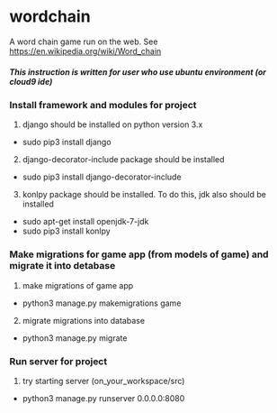 # wordchain
A word chain game run on the web. See https://en.wikipedia.org/wiki/Word_chain


##### This instruction is written for user who use ubuntu environment (or cloud9 ide)
### Install framework and modules for project
1. django should be installed on python version 3.x
  * sudo pip3 install django

2. django-decorator-include package should be installed
  * sudo pip3 install django-decorator-include

3. konlpy package should be installed. To do this, jdk also should be installed
  * sudo apt-get install openjdk-7-jdk
  * sudo pip3 install konlpy

### Make migrations for game app (from models of game) and migrate it into detabase
1. make migrations of game app
  * python3 manage.py makemigrations game

2. migrate migrations into database
  * python3 manage.py migrate

### Run server for project
1. try starting server (on_your_workspace/src)
  * python3 manage.py runserver 0.0.0.0:8080

